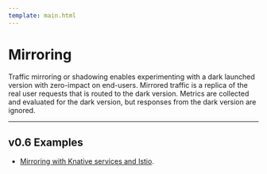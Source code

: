 ```yaml
---
template: main.html
---
```


# Mirroring

Traffic mirroring or shadowing enables experimenting with a dark launched version with zero-impact on end-users. Mirrored traffic is a replica of the real user requests that is routed to the dark version. Metrics are collected and evaluated for the dark version, but responses from the dark version are ignored.

***

## v0.6 Examples

* [Mirroring with Knative services and Istio](https://iter8.tools/0.6/tutorials/traffic-engineering/mirroring/).

